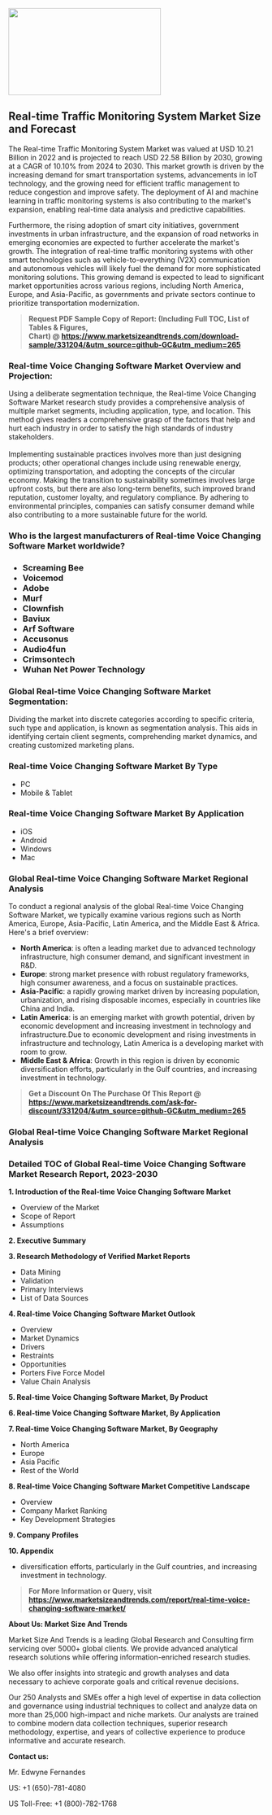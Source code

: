 <p><img class="alignnone size-medium wp-image-20088" src="https://ffe5etoiles.com/wp-content/uploads/2024/12/MST1-300x171.png" alt="" width="300" height="171" /></p><h2>Real-time Traffic Monitoring System Market Size and Forecast</h2><p>The Real-time Traffic Monitoring System Market was valued at USD 10.21 Billion in 2022 and is projected to reach USD 22.58 Billion by 2030, growing at a CAGR of 10.10% from 2024 to 2030. This market growth is driven by the increasing demand for smart transportation systems, advancements in IoT technology, and the growing need for efficient traffic management to reduce congestion and improve safety. The deployment of AI and machine learning in traffic monitoring systems is also contributing to the market's expansion, enabling real-time data analysis and predictive capabilities.</p><p>Furthermore, the rising adoption of smart city initiatives, government investments in urban infrastructure, and the expansion of road networks in emerging economies are expected to further accelerate the market's growth. The integration of real-time traffic monitoring systems with other smart technologies such as vehicle-to-everything (V2X) communication and autonomous vehicles will likely fuel the demand for more sophisticated monitoring solutions. This growing demand is expected to lead to significant market opportunities across various regions, including North America, Europe, and Asia-Pacific, as governments and private sectors continue to prioritize transportation modernization.</p></p><blockquote id="" class=""><strong>Request PDF Sample Copy of Report: (Including Full TOC, List of Tables &amp; Figures, Chart)&nbsp;@&nbsp;<strong><a href="https://www.marketsizeandtrends.com/download-sample/331204/&utm_source=github-GC&utm_medium=265" target="_blank">https://www.marketsizeandtrends.com/download-sample/331204/&utm_source=github-GC&utm_medium=265</a></strong></strong></blockquote><h3 id="" class="">Real-time Voice Changing Software Market&nbsp;Overview and Projection:</h3><p id="" class="">Using a deliberate segmentation technique, the Real-time Voice Changing Software Market research study provides a comprehensive analysis of multiple market segments, including application, type, and location. This method gives readers a comprehensive grasp of the factors that help and hurt each industry in order to satisfy the high standards of industry stakeholders. <br /> <br />Implementing sustainable practices involves more than just designing products; other operational changes include using renewable energy, optimizing transportation, and adopting the concepts of the circular economy. Making the transition to sustainability sometimes involves large upfront costs, but there are also long-term benefits, such improved brand reputation, customer loyalty, and regulatory compliance. By adhering to environmental principles, companies can satisfy consumer demand while also contributing to a more sustainable future for the world.</p><h3 id="" class="">Who is the largest manufacturers of&nbsp;Real-time Voice Changing Software Market worldwide?</h3><h3 class=""><p><ul><li>Screaming Bee </li><li> Voicemod </li><li> Adobe </li><li> Murf </li><li> Clownfish </li><li> Baviux </li><li> Arf Software </li><li> Accusonus </li><li> Audio4fun </li><li> Crimsontech </li><li> Wuhan Net Power Technology</li></ul></p></h3><h3 id="" class="">Global&nbsp;Real-time Voice Changing Software Market Segmentation:</h3><p id="" class="">Dividing the market into discrete categories according to specific criteria, such type and application, is known as segmentation analysis. This aids in identifying certain client segments, comprehending market dynamics, and creating customized marketing plans.</p><h3 id="" class="">Real-time Voice Changing Software Market&nbsp;By Type</h3><p><p><ul><li>PC</li><li> Mobile & Tablet</p></li></ul></p></p><h3 id="" class="">Real-time Voice Changing Software Market&nbsp;By Application</h3><p class=""><p><ul><li>iOS</li><li> Android</li><li> Windows</li><li> Mac</li></ul></p></p><h3 id="" class="">Global Real-time Voice Changing Software Market Regional Analysis</h3><p id="" class="">To conduct a regional analysis of the global Real-time Voice Changing Software Market, we typically examine various regions such as North America, Europe, Asia-Pacific, Latin America, and the Middle East &amp; Africa. Here's a brief overview:</p><ul><li><strong>North America</strong>: is often a leading market due to advanced technology infrastructure, high consumer demand, and significant investment in R&amp;D.</li><li><strong>Europe</strong>: strong market presence with robust regulatory frameworks, high consumer awareness, and a focus on sustainable practices.</li><li><strong>Asia-Pacific</strong>: a rapidly growing market driven by increasing population, urbanization, and rising disposable incomes, especially in countries like China and India.</li><li><strong>Latin America</strong>: is an emerging market with growth potential, driven by economic development and increasing investment in technology and infrastructure.Due to economic development and rising investments in infrastructure and technology, Latin America is a developing market with room to grow.</li><li><strong>Middle East &amp; Africa</strong>: Growth in this region is driven by economic diversification efforts, particularly in the Gulf countries, and increasing investment in technology.</li></ul><blockquote id="" class=""><strong>Get a Discount On The Purchase Of This Report @ <strong><a href="https://www.marketsizeandtrends.com/ask-for-discount/331204/&utm_source=github-GC&utm_medium=265" target="_blank">https://www.marketsizeandtrends.com/ask-for-discount/331204/&utm_source=github-GC&utm_medium=265</a></strong></strong></blockquote><h3 id="" class="">Global Real-time Voice Changing Software Market Regional Analysis</h3><h3 id="" class="">Detailed TOC of Global Real-time Voice Changing Software Market Research Report, 2023-2030</h3><p id="" class=""><strong>1. Introduction of the Real-time Voice Changing Software Market</strong></p><ul><li>Overview of the Market</li><li>Scope of Report</li><li>Assumptions</li></ul><p id="" class=""><strong>2. Executive Summary</strong></p><p id="" class=""><strong>3. Research Methodology of Verified Market Reports</strong></p><ul><li>Data Mining</li><li>Validation</li><li>Primary Interviews</li><li>List of Data Sources</li></ul><p id="" class=""><strong>4. Real-time Voice Changing Software Market Outlook</strong></p><ul><li>Overview</li><li>Market Dynamics</li><li>Drivers</li><li>Restraints</li><li>Opportunities</li><li>Porters Five Force Model</li><li>Value Chain Analysis</li></ul><p id="" class=""><strong>5. Real-time Voice Changing Software Market, By Product</strong></p><p id="" class=""><strong>6. Real-time Voice Changing Software Market, By Application</strong></p><p id="" class=""><strong>7. Real-time Voice Changing Software Market, By Geography</strong></p><ul><li>North America</li><li>Europe</li><li>Asia Pacific</li><li>Rest of the World</li></ul><p id="" class=""><strong>8. Real-time Voice Changing Software Market Competitive Landscape</strong></p><ul><li>Overview</li><li>Company Market Ranking</li><li>Key Development Strategies</li></ul><p id="" class=""><strong>9. Company Profiles</strong></p><p id="" class=""><strong>10. Appendix</strong></p><ul><li>diversification efforts, particularly in the Gulf countries, and increasing investment in technology.</li></ul><blockquote id="" class=""><strong>For More Information or Query, visit <strong><strong><a href="https://www.marketsizeandtrends.com/report/real-time-voice-changing-software-market/" target="_blank">https://www.marketsizeandtrends.com/report/real-time-voice-changing-software-market/</a></strong></strong></strong></blockquote><p id="" class=""><strong>About Us: Market Size And Trends</strong></p><p id="" class="">Market Size And Trends is a leading Global Research and Consulting firm servicing over 5000+ global clients. We provide advanced analytical research solutions while offering information-enriched research studies.</p><p id="" class="">We also offer insights into strategic and growth analyses and data necessary to achieve corporate goals and critical revenue decisions.</p><p id="" class="">Our 250 Analysts and SMEs offer a high level of expertise in data collection and governance using industrial techniques to collect and analyze data on more than 25,000 high-impact and niche markets. Our analysts are trained to combine modern data collection techniques, superior research methodology, expertise, and years of collective experience to produce informative and accurate research.</p><p id="" class=""><strong>Contact us:</strong></p><p id="" class="">Mr. Edwyne Fernandes</p><p id="" class="">US: +1 (650)-781-4080</p><p id="" class="">US Toll-Free: +1 (800)-782-1768</p>
